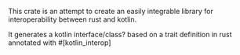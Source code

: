 This crate is an attempt to create an easily integrable library for interoperability between rust and kotlin.

It generates a kotlin interface/class? based on a trait definition in rust annotated with #[kotlin_interop]
